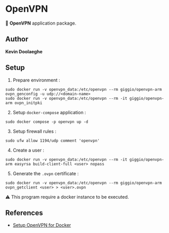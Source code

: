 # OpenVPN

:triangular_flag_on_post: **OpenVPN** application package.

## Author

**Kevin Doolaeghe**

## Setup

1. Prepare environment :
```
sudo docker run -v openvpn_data:/etc/openvpn --rm giggio/openvpn-arm ovpn_genconfig -u udp://<domain-name>
sudo docker run -v openvpn_data:/etc/openvpn --rm -it giggio/openvpn-arm ovpn_initpki
```

2. Setup `docker-compose` application :
```
sudo docker compose -p openvpn up -d
```

3. Setup firewall rules :
```
sudo ufw allow 1194/udp comment 'openvpn'
```

4. Create a user :
```
sudo docker run -v openvpn_data:/etc/openvpn --rm -it giggio/openvpn-arm easyrsa build-client-full <user> nopass
```

5. Generate the `.ovpn` certificate :
```
sudo docker run -v openvpn_data:/etc/openvpn --rm giggio/openvpn-arm ovpn_getclient <user> > <user>.ovpn
```

:warning: This program require a docker instance to be executed.

## References

* [Setup OpenVPN for Docker](https://cj-hewett.medium.com/running-openvpn-server-with-docker-on-a-raspberry-pi-with-noip-39459dd9b625)
